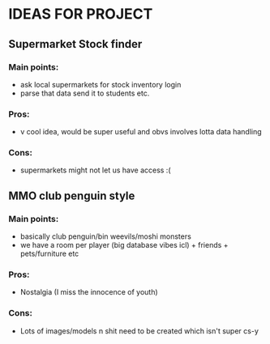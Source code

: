 # IDEAS FOR PROJECT

## Supermarket Stock finder

### Main points:
 - ask local supermarkets for stock inventory login
 - parse that data send it to students etc.

### Pros:
 - v cool idea, would be super useful and obvs involves lotta data handling

### Cons:
 - supermarkets might not let us have access :(

## MMO club penguin style

### Main points:
 - basically club penguin/bin weevils/moshi monsters
 - we have a room per player (big database vibes icl) + friends + pets/furniture etc

### Pros:
 - Nostalgia (I miss the innocence of youth)

### Cons:
 - Lots of images/models n shit need to be created which isn't super cs-y

